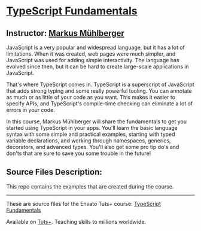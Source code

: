 # [TypeScript Fundamentals][published url]
## Instructor: [Markus Mühlberger][instructor url]


JavaScript is a very popular and widespread language, but it has a lot of limitations. When it was created, web pages were much simpler, and JavaScript was used for adding simple interactivity. The language has evolved since then, but it can be hard to create large-scale applications in JavaScript.

That's where TypeScript comes in. TypeScript is a superscript of JavaScript that adds strong typing and some really powerful tooling. You can annotate as much or as little of your code as you want. This makes it easier to specify APIs, and TypeScript's compile-time checking can eliminate a lot of errors in your code.

In this course, Markus Mühlberger will share the fundamentals to get you started using TypeScript in your apps. You'll learn the basic language syntax with some simple and practical examples, starting with typed variable declarations, and working through namespaces, generics, decorators, and advanced types. You'll also get some pro tip do's and don'ts that are sure to save you some trouble in the future!

## Source Files Description:

This repo contains the examples that are created during the course.

------

These are source files for the Envato Tuts+ course: [TypeScript Fundamentals][published url]

Available on [Tuts+](https://tutsplus.com). Teaching skills to millions worldwide.

[published url]: https://code.tutsplus.com/courses/typescript-fundamentals
[instructor url]: https://tutsplus.com/authors/markus-muehlberger
